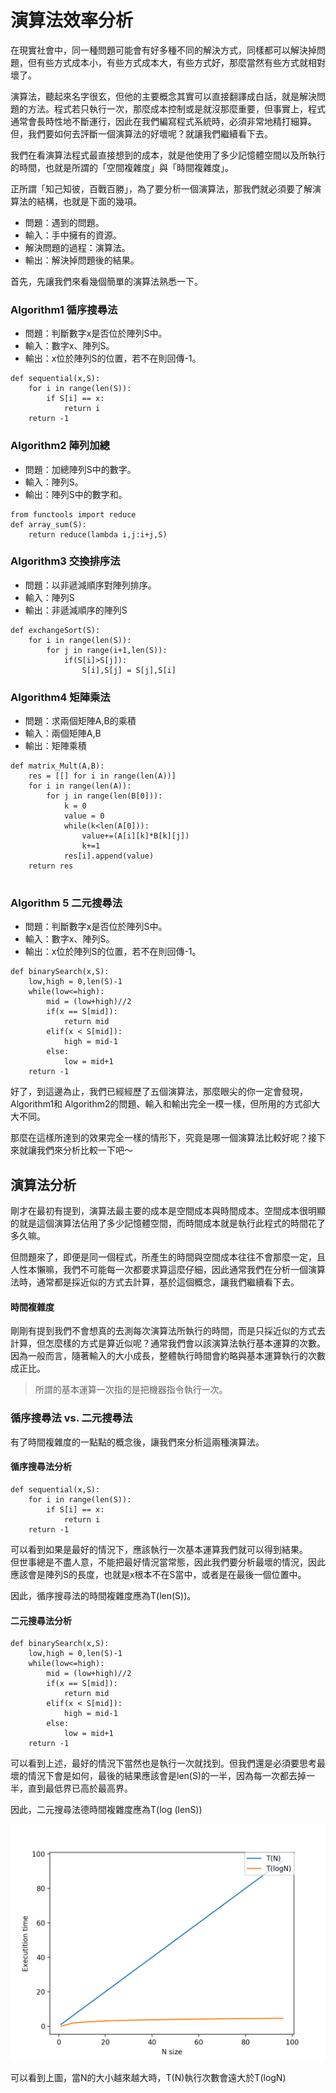 # 演算法效率分析

在現實社會中，同一種問題可能會有好多種不同的解決方式，同樣都可以解決掉問題，但有些方式成本小，有些方式成本大，有些方式好，那麼當然有些方式就相對壞了。

演算法，聽起來名字很玄，但他的主要概念其實可以直接翻譯成白話，就是解決問題的方法。程式若只執行一次，那麼成本控制或是就沒那麼重要，但事實上，程式通常會長時性地不斷運行，因此在我們編寫程式系統時，必須非常地精打細算。但，我們要如何去評斷一個演算法的好壞呢？就讓我們繼續看下去。

我們在看演算法程式最直接想到的成本，就是他使用了多少記憶體空間以及所執行的時間，也就是所謂的「空間複雜度」與「時間複雜度」。

正所謂「知己知彼，百戰百勝」，為了要分析一個演算法，那我們就必須要了解演算法的結構，也就是下面的幾項。

* 問題：遇到的問題。
* 輸入：手中擁有的資源。
* 解決問題的過程：演算法。
* 輸出：解決掉問題後的結果。

首先，先讓我們來看幾個簡單的演算法熟悉一下。

### Algorithm1 循序搜尋法

* 問題：判斷數字x是否位於陣列S中。
* 輸入：數字x、陣列S。
* 輸出：x位於陣列S的位置，若不在則回傳-1。

```text
def sequential(x,S):
    for i in range(len(S)):
        if S[i] == x:
            return i
    return -1
```

### Algorithm2 陣列加總

* 問題：加總陣列S中的數字。
* 輸入：陣列S。
* 輸出：陣列S中的數字和。

```text
from functools import reduce
def array_sum(S):
    return reduce(lambda i,j:i+j,S)
```

### Algorithm3 交換排序法

* 問題：以非遞減順序對陣列排序。
* 輸入：陣列S
* 輸出：非遞減順序的陣列S

```text
def exchangeSort(S):
    for i in range(len(S)):
        for j in range(i+1,len(S)):
            if(S[i]>S[j]):
                S[i],S[j] = S[j],S[i]
```

### Algorithm4 矩陣乘法

* 問題：求兩個矩陣A,B的乘積
* 輸入：兩個矩陣A,B
* 輸出：矩陣乘積

```text
def matrix_Mult(A,B):
    res = [[] for i in range(len(A))]
    for i in range(len(A)):
        for j in range(len(B[0])):
            k = 0
            value = 0
            while(k<len(A[0])):
                value+=(A[i][k]*B[k][j])
                k+=1
            res[i].append(value)     
    return res
            
```

### Algorithm 5 二元搜尋法

* 問題：判斷數字x是否位於陣列S中。
* 輸入：數字x、陣列S。
* 輸出：x位於陣列S的位置，若不在則回傳-1。

```text
def binarySearch(x,S):
    low,high = 0,len(S)-1
    while(low<=high):
        mid = (low+high)//2
        if(x == S[mid]):
            return mid
        elif(x < S[mid]):
            high = mid-1
        else:
            low = mid+1
    return -1
```

好了，到這邊為止，我們已經經歷了五個演算法，那麼眼尖的你一定會發現，Algorithm1和 Algorithm2的問題、輸入和輸出完全一模一樣，但所用的方式卻大大不同。

那麼在這樣所達到的效果完全一樣的情形下，究竟是哪一個演算法比較好呢？接下來就讓我們來分析比較一下吧～

## 演算法分析

剛才在最初有提到，演算法最主要的成本是空間成本與時間成本。空間成本很明顯的就是這個演算法佔用了多少記憶體空間，而時間成本就是執行此程式的時間花了多久嘛。

但問題來了，即便是同一個程式，所產生的時間與空間成本往往不會那麼一定，且人性本懶嘛，我們不可能每一次都要求算這麼仔細，因此通常我們在分析一個演算法時，通常都是採近似的方式去計算，基於這個概念，讓我們繼續看下去。

#### 時間複雜度

剛剛有提到我們不會想真的去測每次演算法所執行的時間，而是只採近似的方式去計算，但怎麼樣的方式是算近似呢？通常我們會以該演算法執行基本運算的次數。因為一般而言，隨著輸入的大小成長，整體執行時間會約略與基本運算執行的次數成正比。

> 所謂的基本運算一次指的是把機器指令執行一次。

### 循序搜尋法 vs. 二元搜尋法

有了時間複雜度的一點點的概念後，讓我們來分析這兩種演算法。

#### 循序搜尋法分析

```text
def sequential(x,S):
    for i in range(len(S)):
        if S[i] == x:
            return i
    return -1
```

可以看到如果是最好的情況下，應該執行一次基本運算我們就可以得到結果。  
但世事總是不盡人意，不能把最好情況當常態，因此我們要分析最壞的情況，因此應該會是陣列S的長度，也就是x根本不在S當中，或者是在最後一個位置中。

因此，循序搜尋法的時間複雜度應為T\(len\(S\)\)。

#### 二元搜尋法分析

```text
def binarySearch(x,S):
    low,high = 0,len(S)-1
    while(low<=high):
        mid = (low+high)//2
        if(x == S[mid]):
            return mid
        elif(x < S[mid]):
            high = mid-1
        else:
            low = mid+1
    return -1
```

可以看到上述，最好的情況下當然也是執行一次就找到。但我們還是必須要思考最壞的情況下會是如何，最後的結果應該會是len\(S\)的一半，因為每一次都去掉一半，直到最低界已高於最高界。

因此，二元搜尋法德時間複雜度應為T\(log \(lenS\)\)

![](.gitbook/assets/nvs.logn.png)

可以看到上圖，當N的大小越來越大時，T\(N\)執行次數會遠大於T\(logN\)

